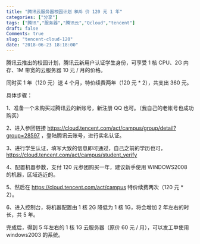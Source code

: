 ```yaml
---
title: "腾讯云服务器校园计划 BUG 价 120 元 1 年"
categories: ["分享"]
tags: ["腾讯","服务器","腾讯云","Qcloud","tencent"]
draft: false
Comments: true
slug: "tencent-cloud-120"
date: "2018-06-23 18:18:00"
---
```


腾讯云推出的校园计划，腾讯云新用户认证学生身份，可享受 1 核 CPU、2G 内存、1M 带宽的云服务器 10 元 / 月的价格。

同时买 1 年（120 元）送 4 个月，特价续费两年（120 元 * 2），共支出 360 元。

具体步骤：

1、准备一个未购买过腾讯云的新账号，新注册 QQ 也可。（我自己的老帐号也成功购买）

2、进入参团链接 <a href="https://cloud.tencent.com/act/campus/group/detail?group=28597" target="_blank" >https://cloud.tencent.com/act/campus/group/detail?group=28597</a> ，登陆腾讯云账号，进行实名认证。

3、进行学生认证，填写大致的信息即可通过，自己之前的学历也可， <a href="https://cloud.tencent.com/act/campus/student_verify" target="_blank">https://cloud.tencent.com/act/campus/student_verify</a>

4、配置机器参数，支付 120 元参团购买一年，建议新手使用 WINDOWS2008 的机器，区域选近的。

5、然后在 <a href="https://cloud.tencent.com/act/campus" target="_blank">https://cloud.tencent.com/act/campus</a> 特价续费两次（120 元 * 2）。

6、进入控制台，将机器配置由 1 核 2G 降低为 1 核 1G，将会增加 2 年左右的时长，共 5 年。

完成后，得到 5 年左右的 1 核 1G 云服务器（原价 60 元 / 月），可以发工单使用 windows2003 的系统。


